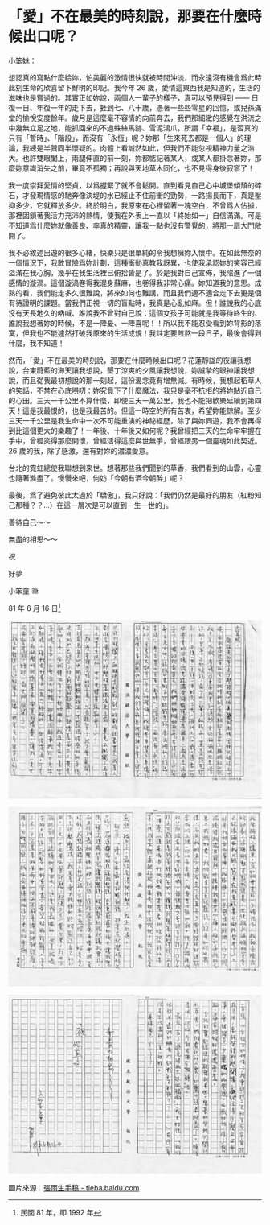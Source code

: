 # 「愛」不在最美的時刻說，那要在什麼時候出口呢？

小笨妹：

想認真的寫點什麼給妳，怕美麗的激情很快就被時間沖淡，而永遠沒有機會爲此時此刻生命的欣喜留下鮮明的印記。我今年 26 歲，愛情這東西我是知道的，生活的滋味也是嘗過的。其實正如妳說，兩個人一輩子的樣子，真可以預見得到 —— 日復一日、年復一年的走下去，捱到七、八十歲，憑著一些些零星的回憶，或兒孫滿堂的愉悅安度餘年。歲月是這麼毫不容情的向前奔去，我們那細緻的感覺在洪流之中幾無立足之地，能抓回來的不過蛛絲馬跡、雪泥鴻爪，所謂「幸福」，是否真的只有「暫時」、「階段」，而沒有「永恆」呢？妳那「生來死去都是一個人」的理論，我總是半贊同半懷疑的。肉體上看誠然如此，但我們不能忽視精神力量之浩大。也許雙眼闔上，兩腿伸直的前一刻，妳都惦記著某人，或某人都掛念著妳，那麼妳意識消失之前，畢竟不孤獨；再說與天地草木同化，也不見得身後寂寥了！

我一度崇拜愛情的堅貞，以爲握緊了就不會鬆開。直到看見自己心中城堡傾頹的碎石，才發現情感的馳奔像決堤的水已經止不住前衝的勁勢，一路揚長而下，真是壓抑多少，它就釋放多少。終於明白，我原來在心裡留著一塊空白，不曾爲人佔據，那裡固鎖著我活力充沛的熱情，使我在外表上一直以「終始如一」自信滿滿。可是不知道爲什麼妳就像善良、率真的精靈，讓我一點也沒有警覺的，將那一扇大門敞開了。

我不必敘述出遊的很多心緒，快樂只是很單純的令我想擁妳入懷中。在如此無奈的一個情況下，我敢冒險爲妳計劃，這種衝動真教我訝異，也使我承認妳的笑容已經溢滿在我心胸，幾乎在我生活裡已俯拾皆是了。於是我對自己宣佈，我陷進了一個感情的漩渦。這個漩渦卷得我混身蘇麻，也卷得我非常心痛。妳知道我的意思。成熟的看，我們能走多久很難說，將來如何也難講，而且我們適不適合走下去更是個有待證明的課題。當我們正視一切的盲點時，我真是心亂如麻。但！誰說我的心底沒有天長地久的吶喊、誰說我不曾對自己說：這個女孩子可能就是我等待終生的、誰說我想著妳的時候，不是一陣憂、一陣喜呢！！所以我不能忍受看到妳背影的落寞，但我也不能遽然打破我原來的生活成規！我註定要煎熬一段日子，最後會得到什麼，我不知道！

然而，「愛」不在最美的時刻說，那要在什麼時候出口呢？花蓮靜諡的夜讓我想說，台東蔚藍的海天讓我想說，墾丁涼爽的夕風讓我想說，妳誠摯的眼神讓我想說，而且從我最初想說的那一刻起，這份渴念竟有增無減。有時候，我想起稻草人的笑話，不禁在心底嘮叨：妳究竟下了什麼魔法，我只是毫不抗拒的將妳貼近自己的心田。三天一千公里不算什麼，即使三天一萬公里，我也不能把歡樂延續到第四天！這是我最恨的，也是我最苦的。但這一時空的所有苦衷，希望妳能諒解。至少三天一千公里是我生命中一次不可能重演的神祕經歷，除了與妳同遊，我不會再得到比這個更大的樂趣了！一年後、十年後又如何呢？我曾經把三天的生命牢牢握在手中，曾經笑得那麼開懷，曾經活得這麼與世無爭，曾經跟另一個靈魂如此契近。26 歲的我，除了感激，還有對妳的濃濃愛意。

台北的霓虹總使我聯想到來世。想著那些我們聞到的草香，我們看到的山雲，心靈也隨著滌盡了。慢慢來吧，何妨「今朝有酒今朝醉」呢？

最後，爲了避免彼此太過於「驕傲」，我只好說：「我們仍然是最好的朋友（紅粉知己那種？？…）在這一層次是可以直到一生一世的」。

善待自己～～

無盡的相思～～

祝

好夢

小笨童 筆

81 年 6 月 16 日[^1]

![第一面](./page-1.jpg)

![第二面](./page-2.jpg)

![第三面](./page-3.jpg)

[^1]: 民國 81 年，即 1992 年

圖片來源：[張雨生手稿 - tieba.baidu.com](https://tieba.baidu.com/p/2084189476#!/l/p1)
